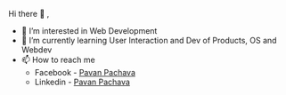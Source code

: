 Hi there 👋 ,
- 👀 I’m interested in Web Development
- 🌱 I’m currently learning User Interaction and Dev of Products, OS and Webdev
- 📫 How to reach me <ul>
  <li> Facebook - <a href="https://www.facebook.com/profile.php?id=100093325334077"> Pavan Pachava </a> </li>
  <li> Linkedin - <a href="https://www.linkedin.com/in/pavan-pachava/overlay/about-this-profile/?lipi=urn%3Ali%3Apage%3Ad_flagship3_profile_view_base%3BhF%2BOdmRuSRmFipAx7KZmDQ%3D%3D"> Pavan Pachava </a> </li>
</ul>

<!---
pavan-pachava/pavan-pachava is a ✨ special ✨ repository because its `README.md` (this file) appears on your GitHub profile.
You can click the Preview link to take a look at your changes.
--->
